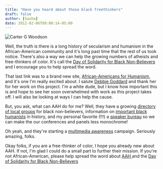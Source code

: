 ```yaml
---
title: "Have you heard about those black freethinkers"
draft: false
author: [Sasha]
date: 2012-02-06T09:00:14-05:00
---
```


![Carter G Woodson](http://www.morethanmen.org/wp-content/uploads/2012/02/carter-500x01-150x150.jpg)

Well, the truth is there is a long history of secularism and humanism in the African-American community and it's long past time that the rest of us took notice. There's also a way we can help the growing numbers of atheists and free-thinkers of color. It's call the [Day of Solidarity for Black Non-Believers](http://aahumanism.net/announcements/view/day_of_solidarity_for_black_non_believers) and I encourage you to help spread the word.

That last link was to a brand new site, [African-Americans for Humanism](http://aahumanism.net/), and it's one I'm really excited about. I salute [Debbie Goddard](http://aahumanism.net/stories/view/debbie_goddard) and thank her for her work on this project. I'm a white dude, but I know how important this is and hope to see her soon overwhelmed with work as this project takes off. I will also be looking at ways I can help the cause.

But, you ask, what can AAH do for me? Well, they have a growing [directory of local groups](http://aahumanism.net/groups) for black non-believers, information on [important black humanists](http://aahumanism.net/history) in history, and my personal favorite (!!!) a [speaker bureau](http://aahumanism.net/speakers) so we can make the our conferences and panels less monochrome!

Oh yeah, and they're starting a [multimedia awareness](http://aahumanism.net/announcements/view/announcing_the_we_are_aah_campaign) campaign. Seriously amazing, folks.

Okay folks, if you are a free-thinker of color, I hope you already new about AAH. If not, I'm glad I could do a small part to further their mission. If you're not African-American, please help spread the word about [AAH ](http://aahumanism.net/)and the [Day of Solidarity for Black Non-Believers](http://aahumanism.net/announcements/view/day_of_solidarity_for_black_non_believers)